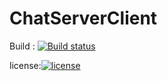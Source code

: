 # ChatServerClient
Build : [![Build status](https://ci.appveyor.com/api/projects/status/gkafju8w4n0rfr8y?svg=true)](https://ci.appveyor.com/project/trungngotdt/chatserverclient)

license:[![license](https://img.shields.io/github/license/trungngotdt/ChatServerClient.svg)](https://github.com/trungngotdt/ChatServerClient)
